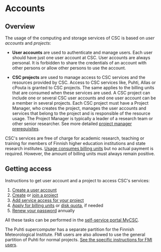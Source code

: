 # Accounts

## Overview

The usage of the computing and storage services of CSC is based on _user accounts_ and _projects_:

*   **User accounts** are used to authenticate and manage users. Each user should have just one user account at CSC.  User accounts are always personal. It is forbidden to share the credentials of an account with other persons or allow other persons to use the account.

*   **CSC projects** are used to manage access to CSC services and the resources provided by CSC. Access to CSC services like, Puhti, Allas or cPouta 
is granted to CSC projects. The same applies to the billing units that are consumed when these services are used.
A CSC project can include one or several CSC user accounts and one user account can be a member in several projects. Each CSC project must have a Project Manager, who creates the project, manages the user accounts and services that belong to the project and is responsible of the resource usage.
The Project Manager is typically a leader of a research team or other senior researcher. See more detailed [project manager prerequisites](https://www.csc.fi/en/prerequisites-for-a-project-manager).

CSC's services are free of charge for academic research, teaching or training for members of Finnish higher education
institutions and state research institutes.
[Usage consumes billing units](billing.md) but no actual payment is required.
However, the amount of billing units must always remain positive.

## Getting access

Instructions to get user account and a project to access CSC's services:

1. [Create a user account](how-to-create-new-user-account.md)
1. [Create](how-to-create-new-project.md) or
   [join a project](how-to-add-member-to-project.md)
1. [Add service access for your project](how-to-add-service-access-for-project.md)
1. [Apply for billing units](how-to-apply-for-billing-units.md) or
   [disk quota](how-to-increase-disk-quotas.md), if needed
1. [Renew your password](how-to-change-password.md) annually

All these tasks can be performed in the
[self-service portal MyCSC](https://my.csc.fi).

The Puhti supercomputer has a separate partition for the Finnish Meteorological
Institute. FMI users are also allowed to use the general partition of Puhti for normal
projects.
[See the specific instructions for FMI users](fmi.md).
